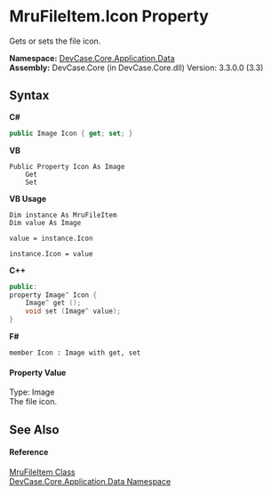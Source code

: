 # MruFileItem.Icon Property 
 

Gets or sets the file icon.

**Namespace:**&nbsp;<a href="N_DevCase_Core_Application_Data">DevCase.Core.Application.Data</a><br />**Assembly:**&nbsp;DevCase.Core (in DevCase.Core.dll) Version: 3.3.0.0 (3.3)

## Syntax

**C#**<br />
``` C#
public Image Icon { get; set; }
```

**VB**<br />
``` VB
Public Property Icon As Image
	Get
	Set
```

**VB Usage**<br />
``` VB Usage
Dim instance As MruFileItem
Dim value As Image

value = instance.Icon

instance.Icon = value
```

**C++**<br />
``` C++
public:
property Image^ Icon {
	Image^ get ();
	void set (Image^ value);
}
```

**F#**<br />
``` F#
member Icon : Image with get, set

```


#### Property Value
Type: Image<br />The file icon.

## See Also


#### Reference
<a href="T_DevCase_Core_Application_Data_MruFileItem">MruFileItem Class</a><br /><a href="N_DevCase_Core_Application_Data">DevCase.Core.Application.Data Namespace</a><br />